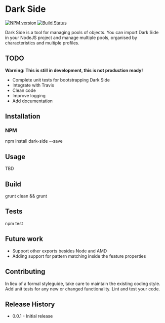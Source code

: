 Dark Side
=========

[![NPM version][npm-image]][npm-url] [![Build Status](https://travis-ci.org/Mindera/dark-side.svg?branch=master)](https://travis-ci.org/Mindera/dark-side)

Dark Side is a tool for managing pools of objects. You can import Dark Side in your NodeJS project and manage multiple pools, organised by characteristics and multiple profiles.

## TODO

 **Warning: This is still in development, this is not production ready!**

  * Complete unit tests for bootstrapping Dark Side
  * Integrate with Travis
  * Clean code
  * Improve logging
  * Add documentation

## Installation

### NPM

  npm install dark-side --save

## Usage

  TBD

## Build
  
  grunt clean && grunt

## Tests

  npm test
  
## Future work

  * Support other exports besides Node and AMD
  * Adding support for pattern matching inside the feature properties

## Contributing

In lieu of a formal styleguide, take care to maintain the existing coding style.
Add unit tests for any new or changed functionality. Lint and test your code.

## Release History

  * 0.0.1 - Initial release

[npm-url]: https://npmjs.org/package/dark-side
[npm-image]: https://badge.fury.io/js/dark-side.svg
